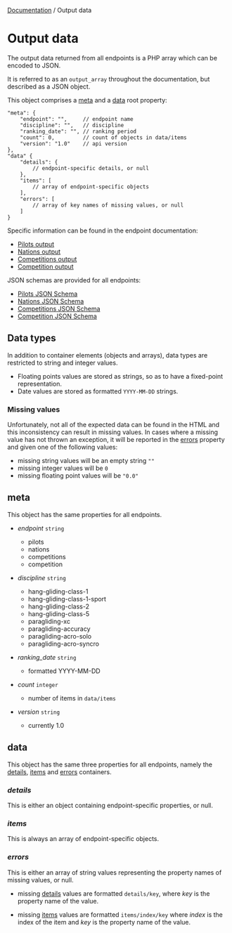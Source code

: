 [Documentation][docs] / Output data

# Output data

The output data returned from all endpoints is a PHP array which can be encoded to JSON.

It is referred to as an `output_array` throughout the documentation, but described as a JSON object.

This object comprises a [meta](#meta) and a [data](#data) root property:

```jsonc
"meta": {
    "endpoint": "",     // endpoint name
    "discipline": "",   // discipline
    "ranking_date": "", // ranking period
    "count": 0,         // count of objects in data/items
    "version": "1.0"    // api version
},
"data" {
    "details": {
        // endpoint-specific details, or null
    },
    "items": [
        // array of endpoint-specific objects
    ],
    "errors": [
        // array of key names of missing values, or null
    ]
}
```

Specific information can be found in the endpoint documentation:

* [Pilots output](pilots.md#output)
* [Nations output](nations.md#output)
* [Competitions output](competitions.md#output)
* [Competition output](competition.md#output)

JSON schemas are provided for all endpoints:

* [Pilots JSON Schema](../res/pilots-schema.json)
* [Nations JSON Schema](../res/nations-schema.json)
* [Competitions JSON Schema](../res/competitions-schema.json)
* [Competition JSON Schema](../res/competition-schema.json)

## Data types
In addition to container elements (objects and arrays), data types are restricted to string and
integer values.

* Floating points values are stored as strings, so as to have a fixed-point
representation.
* Date values are stored as formatted `YYYY-MM-DD` strings.

### Missing values
Unfortunately, not all of the expected data can be found in the HTML and this inconsistency can
result in missing values. In cases where a missing value has not thrown an exception, it will be
reported in the [errors](#errors) property and given one of the following values:

* missing string values will be an empty string `""`
* missing integer values will be `0`
* missing floating point values will be `"0.0"`

## meta
This object has the same properties for all endpoints.

* _endpoint_ `string`
    * pilots
    * nations
    * competitions
    * competition

* _discipline_ `string`
    * hang-gliding-class-1
    * hang-gliding-class-1-sport
    * hang-gliding-class-2
    * hang-gliding-class-5
    * paragliding-xc
    * paragliding-accuracy
    * paragliding-acro-solo
    * paragliding-acro-syncro

* _ranking_date_ `string`
    * formatted YYYY-MM-DD

* _count_ `integer`
    * number of items in `data/items`

* _version_ `string`
    * currently 1.0

## data
This object has the same three properties for all endpoints, namely the [details](#details),
[items](#items) and [errors](#errors) containers.

### _details_
This is either an object containing endpoint-specific properties, or null.

### _items_
This is always an array of endpoint-specific objects.

### _errors_
This is either an array of string values representing the property names of missing values, or null.

* missing [details](#details) values are formatted `details/key`, where _key_ is the property name of
the value.

* missing [items](#items) values are formatted `items/index/key` where _index_ is the index of the
item and _key_ is the property name of the value.

[docs]: 00-intro.md
